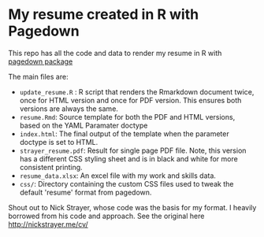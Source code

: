 # My resume created in R with Pagedown


This repo has all the code and data to render my resume in R with [pagedown package](https://pagedown.rbind.io)

The main files are:

- `update_resume.R` : R script that renders the Rmarkdown document twice, once for HTML version and once for PDF version.  This ensures both versions are always the same.
- `resume.Rmd`: Source template for both the PDF and HTML versions, based on the YAML Paramater doctype
- `index.html`: The final output of the template when the parameter doctype is set to HTML. 
- `strayer_resume.pdf`: Result for single page PDF file.  Note, this version has a different CSS styling sheet and is in black and white for more consistent printing.
- `resume_data.xlsx`: An excel file with my work and skills data.
- `css/`: Directory containing the custom CSS files used to tweak the default 'resume' format from pagedown. 


Shout out to Nick Strayer, whose code was the basis for my format.  I heavily borrowed from his code and approach.  See the original here http://nickstrayer.me/cv/